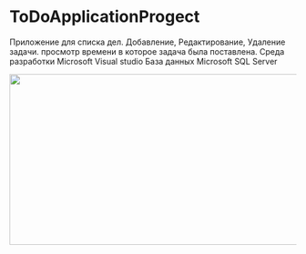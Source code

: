 # ToDoApplicationProgect
Приложение для списка дел. 
Добавление, Редактирование, Удаление задачи.
просмотр времени в которое задача была поставлена. 
Среда разработки  Microsoft Visual studio 
База данных Microsoft SQL Server 
<div align="center">
  <img src="https://media.giphy.com/media/dWesBcTLavkZuG35MI/giphy.gif" width="600" height="300"/>
</div>
